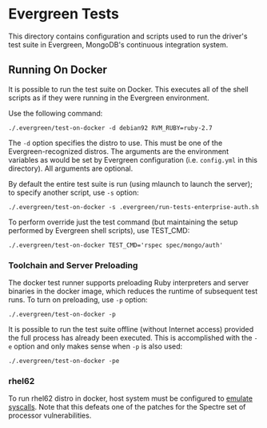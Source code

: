 # Evergreen Tests

This directory contains configuration and scripts used to run the driver's
test suite in Evergreen, MongoDB's continuous integration system.

## Running On Docker

It is possible to run the test suite on Docker. This executes all of the
shell scripts as if they were running in the Evergreen environment.

Use the following command:

    ./.evergreen/test-on-docker -d debian92 RVM_RUBY=ruby-2.7

The `-d` option specifies the distro to use. This must be one of the
Evergreen-recognized distros. The arguments are the environment variables as
would be set by Evergreen configuration (i.e. `config.yml` in this directory).
All arguments are optional.

By default the entire test suite is run (using mlaunch to launch the server);
to specify another script, use `-s` option:

    ./.evergreen/test-on-docker -s .evergreen/run-tests-enterprise-auth.sh

To perform override just the test command (but maintaining the setup performed
by Evergreen shell scripts), use TEST_CMD:

    ./.evergreen/test-on-docker TEST_CMD='rspec spec/mongo/auth'

### Toolchain and Server Preloading

The docker test runner supports preloading Ruby interpreters and server
binaries in the docker image, which reduces the runtime of subsequent
test runs. To turn on preloading, use `-p` option:

    ./.evergreen/test-on-docker -p

It is possible to run the test suite offline (without Internet access)
provided the full process has already been executed. This is accomplished
with the `-e` option and only makes sense when `-p` is also used:

    ./.evergreen/test-on-docker -pe

### rhel62

To run rhel62 distro in docker, host system must be configured to [emulate
syscalls](https://github.com/CentOS/sig-cloud-instance-images/issues/103).
Note that this defeats one of the patches for the Spectre set of processor
vulnerabilities.
